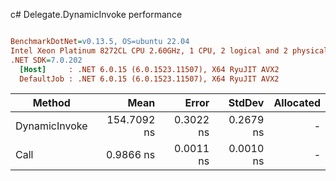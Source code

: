 c# Delegate.DynamicInvoke performance
``` ini

BenchmarkDotNet=v0.13.5, OS=ubuntu 22.04
Intel Xeon Platinum 8272CL CPU 2.60GHz, 1 CPU, 2 logical and 2 physical cores
.NET SDK=7.0.202
  [Host]     : .NET 6.0.15 (6.0.1523.11507), X64 RyuJIT AVX2
  DefaultJob : .NET 6.0.15 (6.0.1523.11507), X64 RyuJIT AVX2


```
|        Method |        Mean |     Error |    StdDev | Allocated |
|-------------- |------------:|----------:|----------:|----------:|
| DynamicInvoke | 154.7092 ns | 0.3022 ns | 0.2679 ns |         - |
|          Call |   0.9866 ns | 0.0011 ns | 0.0010 ns |         - |
